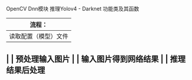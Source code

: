 OpenCV Dnn模块 推理Yolov4 - Darknet 功能类及其函数

| 流程：
---|
| 读取配置（模型）文件
|
| 预处理输入图片
|
| 输入图片得到网络结果
|
| 推理结果后处理
---
